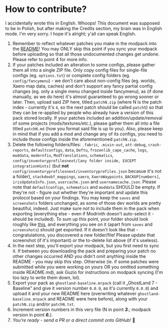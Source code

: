 # How to contribute?
I accidentally wrote this in English. Whoops! This document was supposed to be in Polish, but after making the Credits section, my brain was in English mode. I'm very sorry. I hope it's alright; y'all can speak English.
1. Remember to reflect whatever patches you make in the modpack into the [README](README.md)! You may ONLY skip this point if you sync your modpack before uploading so that all those undocumented changes get undone. Please refer to point 4 for more info.
2. If your patches included an alteration to some configs, please gather them all into a single ZIP file. Only copy config files for single-file configs (eg. `options.txt`) or complete config folders (eg. `config/fancymenu`) - we don't care about non-config files (eg. worlds, Xaero map data, caches) and don't support any fancy partial config changes (eg. only a single menu changed inside fancymenu), as (if done manually, as we do here) it's almost guaranteed to go wrong sooner or later. Then, upload said ZIP here, titled `patchN.zip` (where N is the patch index - currently it's `4`, so the next patch should be called `patch5`) so that they can be re-applied by people who already have a version of this pack stored locally. If your patches included an addition/update/removal of some projects (mods/textures/etc.), please gather them all into a file titled `patchN.md` (how you format said file is up to you). Also, please keep in mind that if you add a mod and change any of its configs, you need to include those configs inside the aforementioned `patchN.zip`.
3. Delete the following folders/files: `.fabric`, `.mixin-out`, `att-debug`, `crash-reports`, `defaultconfigs`, `data`, `Deftu`, `frozenlib_cape_cache`, `logs`, `moddata`, `modernfix`, `ModTranslations`, `schematics`, `config/inventoryprofilesnext/[any folder inside, EXCEPT integrationHints]` (but **not** `config/inventoryprofilesnext/inventoryprofiles.json` becasue it's not a folder), `stackdeobf_mappings`, `xaero`, `XaeroWaypoints_BACKUP[numbers]`, `irisUpdateInfo.json`, `usercache.json` and `usernamecache.json`. Please note that `defaultconfigs`, `schematics` and `moddata` SHOULD be empty. If they're not - figure out whether they're important and update this protocol based on your findings. You may keep the `saves` and `screenshots` folders unchanged, as some of those dev worlds are pretty beautiful, indeed. Just make sure not to include them in the pack when exporting (everything else - even if Modrinth doesn't auto-select it - should be included). To sum up this point, your folder should look roughly like [this](folder.png), and everything you see on it (apart from `saves` and `screenshots`) should get exported. If it doesn't look like that - congratulations, you discovered a new folder/file! Please update that screenshot (if it's important) or the to-delete list above (if it's useless).
4. In the next step, you'll export your modpack, but you first need to sync it. If between you downloading the pack and preparing your patch no other changes occurred AND you didn't omit anything inside the README - you may skip this step. Otherwise (ie. if some patches were submitted while you were working on yours OR you omitted something inside README.md), ask Guzio for instructions on modpack syncing (I'm too lazy to write them down, lol).
5. Export your pack as `ghostland-baseline.mrpack` (call it „GhostLand 7 - Baseline” and give it version number `0.0.9`, as it's currently `0.0.8`) and upload it and your new README here (overwriting whatever `ghostland-baseline.mrpack` and README were here before), along with your `patchN.zip` and/or `patchN.txt`.
6. Increment version numbers in this very file (N in point **_3._**; modpack version in point **_6._**).
7. *You're ready - send a PR or a direct commit onto GitHub!* 🎉